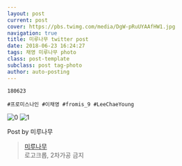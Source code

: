 ```yaml
---
layout: post
current: post
cover: https://pbs.twimg.com/media/DgW-pRuUYAAfHW1.jpg
navigation: true
title: 미루나무 twitter post
date: 2018-06-23 16:24:27
tags: 채영 미루나무 photo
class: post-template
subclass: post tag-photo
author: auto-posting
---
```


```  
180623  
  
#프로미스나인 #이채영 #fromis_9 #LeeChaeYoung  

```

![0](https://pbs.twimg.com/media/DgW-pRnVMAAil9U.jpg)
![1](https://pbs.twimg.com/media/DgW-pRuUYAAfHW1.jpg)


Post by 미루나무

> [미루나무](https://twitter.com/000514net)  
  로고크롭, 2차가공 금지
